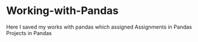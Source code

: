 # Working-with-Pandas
Here I saved my works with pandas which assigned
Assignments in Pandas
Projects in Pandas
